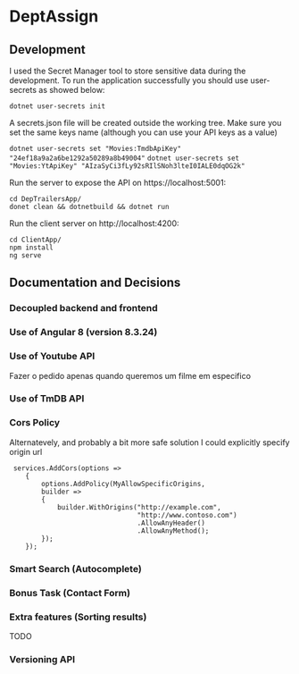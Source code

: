 # DeptAssign

## Development

I used the Secret Manager tool to store sensitive data during the development. To run the application successfully you should use user-secrets as showed below:

`dotnet user-secrets init` 

A secrets.json file will be created outside the working tree. Make sure you set the same keys name (although you can use your API keys as a value)

`dotnet user-secrets set "Movies:TmdbApiKey" "24ef18a9a2a6be1292a50289a8b49004"`
`dotnet user-secrets set "Movies:YtApiKey" "AIzaSyCi3fLy92sRIlSNoh3lteI0IALE0dqOG2k"`

Run the server to expose the API on https://localhost:5001:

```
cd DepTrailersApp/ 
donet clean && dotnetbuild && dotnet run
```

Run the client server on http://localhost:4200:

```
cd ClientApp/
npm install
ng serve
```

## Documentation and Decisions

### Decoupled backend and frontend

### Use of Angular 8 (version 8.3.24)

### Use of Youtube API
Fazer o pedido apenas quando queremos um filme em especifico
### Use of TmDB API

### Cors Policy
Alternatevely, and probably a bit more safe solution I could explicitly specify origin url 
```
 services.AddCors(options =>
    {
        options.AddPolicy(MyAllowSpecificOrigins,
        builder =>
        {
            builder.WithOrigins("http://example.com",
                                "http://www.contoso.com")
                                .AllowAnyHeader()
                                .AllowAnyMethod();
        });
    });

```
### Smart Search (Autocomplete)

### Bonus Task (Contact Form)

### Extra features (Sorting results)
 TODO
 
### Versioning API

